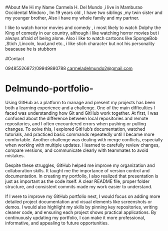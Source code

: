 #About Me
   Hi my Name Carmela H. Del Mundo ,i live in Mamburao Occidental Mindoro , Im 19 years old , I have two siblings ,my twin sister and my younger brother, Also i have my whole family and my partner.

  I like to watch horror movies and comedy , i most likely to watch Dolphy the King of comedy in our country, although i like watching horror movies but i always afraid of being alone. Also i like to watch cartoons like SpongeBob ,Stich ,Lincoln, loud,and etc., i like stich character but not his personality beacause he is stubborn

#Contact 

09485526872/09949880788
carmeladelmundo2@gmail.com

# Delmundo-portfolio-
Using GitHub as a platform to manage and present my projects has been both a learning experience and a challenge. One of the main difficulties I faced was understanding how Git and GitHub work together. At first, I was confused about the difference between local repositories and remote repositories, and I often encountered errors when pushing or pulling changes. To solve this, I explored GitHub’s documentation, watched tutorials, and practiced basic commands repeatedly until I became more comfortable. Another challenge was dealing with merge conflicts, especially when working with multiple updates. I learned to carefully review changes, compare versions, and communicate clearly with teammates to avoid mistakes.

Despite these struggles, GitHub helped me improve my organization and collaboration skills. It taught me the importance of version control and documentation. In creating my portfolio, I also realized that presentation is just as important as the code itself. A clear README file, proper folder structure, and consistent commits made my work easier to understand.

If I were to improve my GitHub portfolio next, I would focus on adding more detailed project documentation and visual elements like screenshots or demos. I would also highlight my skills by pinning key repositories, writing cleaner code, and ensuring each project shows practical applications. By continuously updating my portfolio, I can make it more professional, informative, and appealing to future opportunities.

